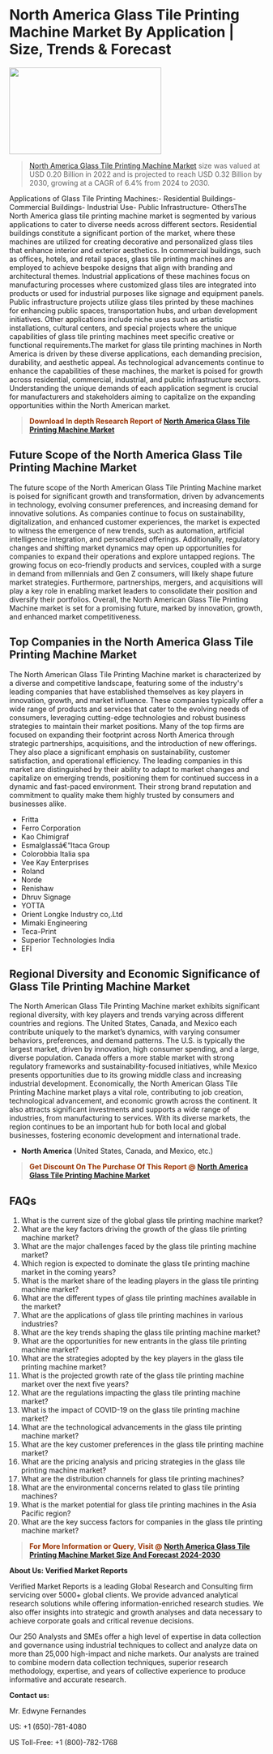 <p><h1>North America Glass Tile Printing Machine Market By Application | Size, Trends & Forecast</h1><p><img class="aligncenter size-medium wp-image-105565" src="https://ffe5etoiles.com/wp-content/uploads/2025/01/MST7-300x171.png" alt="" width="300" height="171" /></p><blockquote><p><a href="https://www.verifiedmarketreports.com/download-sample/?rid=536720&utm_source=Github-NA&utm_medium=352" target="_blank">North America Glass Tile Printing Machine Market</a> size was valued at USD 0.20 Billion in 2022 and is projected to reach USD 0.32 Billion by 2030, growing at a CAGR of 6.4% from 2024 to 2030.</p></blockquote>Applications of Glass Tile Printing Machines:- Residential Buildings- Commercial Buildings- Industrial Use- Public Infrastructure- OthersThe North America glass tile printing machine market is segmented by various applications to cater to diverse needs across different sectors. Residential buildings constitute a significant portion of the market, where these machines are utilized for creating decorative and personalized glass tiles that enhance interior and exterior aesthetics. In commercial buildings, such as offices, hotels, and retail spaces, glass tile printing machines are employed to achieve bespoke designs that align with branding and architectural themes. Industrial applications of these machines focus on manufacturing processes where customized glass tiles are integrated into products or used for industrial purposes like signage and equipment panels. Public infrastructure projects utilize glass tiles printed by these machines for enhancing public spaces, transportation hubs, and urban development initiatives. Other applications include niche uses such as artistic installations, cultural centers, and special projects where the unique capabilities of glass tile printing machines meet specific creative or functional requirements.The market for glass tile printing machines in North America is driven by these diverse applications, each demanding precision, durability, and aesthetic appeal. As technological advancements continue to enhance the capabilities of these machines, the market is poised for growth across residential, commercial, industrial, and public infrastructure sectors. Understanding the unique demands of each application segment is crucial for manufacturers and stakeholders aiming to capitalize on the expanding opportunities within the North American market.</p><blockquote><p><span style="color: #993300;"><strong>Download In depth Research Report of <a href="https://www.verifiedmarketreports.com/download-sample/?rid=536720&utm_source=Github-NA&utm_medium=352">North America Glass Tile Printing Machine Market</a></strong></span></p></blockquote><h2>Future Scope of the North America Glass Tile Printing Machine Market</h2><p>The future scope of the North American Glass Tile Printing Machine market is poised for significant growth and transformation, driven by advancements in technology, evolving consumer preferences, and increasing demand for innovative solutions. As companies continue to focus on sustainability, digitalization, and enhanced customer experiences, the market is expected to witness the emergence of new trends, such as automation, artificial intelligence integration, and personalized offerings. Additionally, regulatory changes and shifting market dynamics may open up opportunities for companies to expand their operations and explore untapped regions. The growing focus on eco-friendly products and services, coupled with a surge in demand from millennials and Gen Z consumers, will likely shape future market strategies. Furthermore, partnerships, mergers, and acquisitions will play a key role in enabling market leaders to consolidate their position and diversify their portfolios. Overall, the North American Glass Tile Printing Machine market is set for a promising future, marked by innovation, growth, and enhanced market competitiveness.</p><h2>Top Companies in the North America Glass Tile Printing Machine Market</h2><p>The North American Glass Tile Printing Machine market is characterized by a diverse and competitive landscape, featuring some of the industry's leading companies that have established themselves as key players in innovation, growth, and market influence. These companies typically offer a wide range of products and services that cater to the evolving needs of consumers, leveraging cutting-edge technologies and robust business strategies to maintain their market positions. Many of the top firms are focused on expanding their footprint across North America through strategic partnerships, acquisitions, and the introduction of new offerings. They also place a significant emphasis on sustainability, customer satisfaction, and operational efficiency. The leading companies in this market are distinguished by their ability to adapt to market changes and capitalize on emerging trends, positioning them for continued success in a dynamic and fast-paced environment. Their strong brand reputation and commitment to quality make them highly trusted by consumers and businesses alike.</p><p><ul><li>Fritta </li><li> Ferro Corporation </li><li> Kao Chimigraf </li><li> Esmalglassâ€“Itaca Group </li><li> Colorobbia Italia spa </li><li> Vee Kay Enterprises </li><li> Roland </li><li> Norde </li><li> Renishaw </li><li> Dhruv Signage </li><li> YOTTA </li><li> Orient Longke Industry co,.Ltd </li><li> Mimaki Engineering </li><li> Teca-Print </li><li> Superior Technologies India </li><li> EFI</li></ul></p><h2>Regional Diversity and Economic Significance of Glass Tile Printing Machine Market</h2><p>The North American Glass Tile Printing Machine market exhibits significant regional diversity, with key players and trends varying across different countries and regions. The United States, Canada, and Mexico each contribute uniquely to the market’s dynamics, with varying consumer behaviors, preferences, and demand patterns. The U.S. is typically the largest market, driven by innovation, high consumer spending, and a large, diverse population. Canada offers a more stable market with strong regulatory frameworks and sustainability-focused initiatives, while Mexico presents opportunities due to its growing middle class and increasing industrial development. Economically, the North American Glass Tile Printing Machine market plays a vital role, contributing to job creation, technological advancement, and economic growth across the continent. It also attracts significant investments and supports a wide range of industries, from manufacturing to services. With its diverse markets, the region continues to be an important hub for both local and global businesses, fostering economic development and international trade.</p><ul> <li><strong>North America</strong> (United States, Canada, and Mexico, etc.)</li></ul><blockquote><p><span style="color: #993300;"><strong>Get Discount On The Purchase Of This Report @ <a href="https://www.verifiedmarketreports.com/ask-for-discount/?rid=536720&utm_source=Github-NA&utm_medium=352">North America Glass Tile Printing Machine Market</a></strong></span></p></blockquote><h2>FAQs</h2><p><ol> <li>What is the current size of the global glass tile printing machine market?</div><div></li> <li>What are the key factors driving the growth of the glass tile printing machine market?</div><div></li> <li>What are the major challenges faced by the glass tile printing machine market?</div><div></li> <li>Which region is expected to dominate the glass tile printing machine market in the coming years?</div><div></li> <li>What is the market share of the leading players in the glass tile printing machine market?</div><div></li> <li>What are the different types of glass tile printing machines available in the market?</div><div></li> <li>What are the applications of glass tile printing machines in various industries?</div><div></li> <li>What are the key trends shaping the glass tile printing machine market?</div><div></li> <li>What are the opportunities for new entrants in the glass tile printing machine market?</div><div></li> <li>What are the strategies adopted by the key players in the glass tile printing machine market?</div><div></li> <li>What is the projected growth rate of the glass tile printing machine market over the next five years?</div><div></li> <li>What are the regulations impacting the glass tile printing machine market?</div><div></li> <li>What is the impact of COVID-19 on the glass tile printing machine market?</div><div></li> <li>What are the technological advancements in the glass tile printing machine market?</div><div></li> <li>What are the key customer preferences in the glass tile printing machine market?</div><div></li> <li>What are the pricing analysis and pricing strategies in the glass tile printing machine market?</div><div></li> <li>What are the distribution channels for glass tile printing machines?</div><div></li> <li>What are the environmental concerns related to glass tile printing machines?</div><div></li> <li>What is the market potential for glass tile printing machines in the Asia Pacific region?</div><div></li> <li>What are the key success factors for companies in the glass tile printing machine market?</div><div></li></ol></p><blockquote><p><span style="color: #993300;"><strong>For More Information or Query, Visit @ <a href="https://www.verifiedmarketreports.com/product/glass-tile-printing-machine-market/">North America Glass Tile Printing Machine Market Size And Forecast 2024-2030</a></strong></span></p></blockquote><p><strong>About Us: Verified Market Reports</strong></p><p>Verified Market Reports is a leading Global Research and Consulting firm servicing over 5000+ global clients. We provide advanced analytical research solutions while offering information-enriched research studies. We also offer insights into strategic and growth analyses and data necessary to achieve corporate goals and critical revenue decisions.</p><p>Our 250 Analysts and SMEs offer a high level of expertise in data collection and governance using industrial techniques to collect and analyze data on more than 25,000 high-impact and niche markets. Our analysts are trained to combine modern data collection techniques, superior research methodology, expertise, and years of collective experience to produce informative and accurate research.</p><p><strong>Contact us:</strong></p><p>Mr. Edwyne Fernandes</p><p>US: +1 (650)-781-4080</p><p>US Toll-Free: +1 (800)-782-1768</p>
